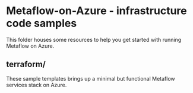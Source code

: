 # Metaflow-on-Azure - infrastructure code samples

This folder houses some resources to help you get started with running 
Metaflow on Azure.

## terraform/
These sample templates brings up a minimal but functional Metaflow services stack on Azure.


